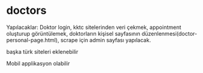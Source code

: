 # doctors
Yapılacaklar:
Doktor login, kktc sitelerinden veri çekmek, appointment oluşturup görüntülemek, doktorların kişisel sayfasının düzenlenmesi(doctor-personal-page.html), 
scrape için admin sayfası yapılacak.

başka türk siteleri eklenebilir



Mobil applikasyon olabilir
